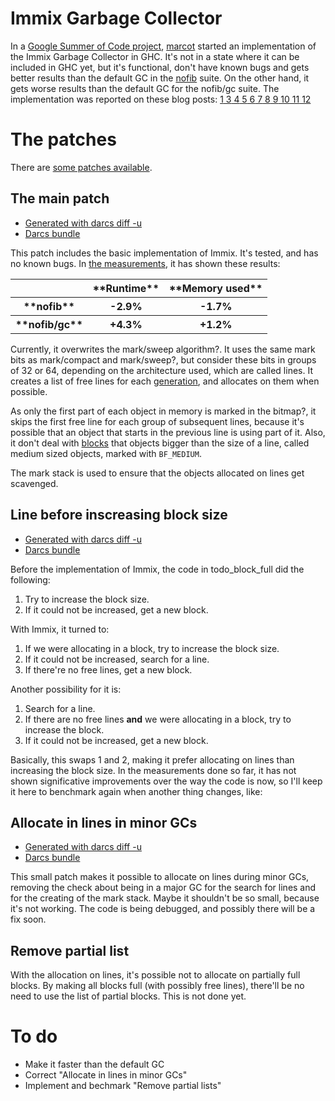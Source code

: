 # Immix Garbage Collector


In a [ Google Summer of Code project](http://socghop.appspot.com/gsoc/student_project/show/google/gsoc2010/haskell/t127230760695), [ marcot](http://wiki.debian.org/MarcoSilva) started an implementation of the Immix Garbage Collector in GHC.  It's not in a state where it can be included in GHC yet, but it's functional, don't have known bugs and gets better results than the default GC in the [ nofib](http://www.dcs.gla.ac.uk/fp/software/ghc/nofib.html) suite.  On the other hand, it gets worse results than the default GC for the nofib/gc suite.  The implementation was reported on these blog posts: [ 1](http://marcotmarcot.wordpress.com/2010/05/17/google-summer-of-code-weekly-report-1/)[ 3](http://marcotmarcot.wordpress.com/2010/05/31/summer-of-code-weekly-report-3/)[ 4](http://marcotmarcot.wordpress.com/2010/06/04/summer-of-code-weekly-report-4/)[ 5](http://marcotmarcot.wordpress.com/2010/06/15/summer-of-code-weekly-report-5/)[ 6](http://marcotmarcot.wordpress.com/2010/06/18/immix-on-ghc-summer-of-code-weekly-report-6/)[ 7](http://marcotmarcot.wordpress.com/2010/06/29/immix-on-ghc-summer-of-code-weekly-report-7/)[ 8](http://marcotmarcot.wordpress.com/2010/07/05/immix-on-ghc-summer-of-code-weekly-report-8/)[ 9](http://marcotmarcot.wordpress.com/2010/07/07/immix-on-ghc-summer-of-code-weekly-report-9/)[ 10](http://marcotmarcot.wordpress.com/2010/07/21/immix-on-ghc-summer-of-code-weekly-report-10/)[ 11](http://marcotmarcot.wordpress.com/2010/08/10/immix-on-ghc-summer-of-code-report-11/)[ 12](http://marcotmarcot.wordpress.com/2010/08/13/immix-on-ghc-summer-of-code-report-12-debconf-debian-day-bh/)

# The patches


There are [ some patches available](http://people.debian.org/~marcot/immix/).

## The main patch

- [ Generated with darcs diff -u](http://people.debian.org/~marcot/immix/immix.patch)
- [ Darcs bundle](http://people.debian.org/~marcot/immix/immix.dpatch)


This patch includes the basic implementation of Immix.  It's tested, and has no known bugs.  In [ the measurements](http://people.debian.org/~marcot/immix/log.tar.gz), it has shown these results:

<table><tr><th></th>
<th>**Runtime**</th>
<th>**Memory used**</th></tr>
<tr><th>**nofib**</th>
<th> -2.9% </th>
<th> -1.7% 
</th></tr>
<tr><th>**nofib/gc**</th>
<th> +4.3% </th>
<th> +1.2% 
</th></tr></table>


Currently, it overwrites the mark/sweep algorithm?.  It uses the same mark bits as mark/compact and mark/sweep?, but consider these bits in groups of 32 or 64, depending on the architecture used, which are called lines.  It creates a list of free lines for each [ generation](http://hackage.haskell.org/trac/ghc/wiki/Commentary/Rts/Storage/GC/Aging), and allocates on them when possible.


As only the first part of each object in memory is marked in the bitmap?, it skips the first free line for each group of subsequent lines, because it's possible that an object that starts in the previous line is using part of it.  Also, it don't deal with [blocks](commentary/rts/storage/block-alloc) that objects bigger than the size of a line, called medium sized objects, marked with `BF_MEDIUM`.


The mark stack is used to ensure that the objects allocated on lines get scavenged.

## Line before inscreasing block size

- [ Generated with darcs diff -u](http://people.debian.org/~marcot/immix/order.patch)
- [ Darcs bundle](http://people.debian.org/~marcot/immix/order.dpatch)


Before the implementation of Immix, the code in todo_block_full did the following:

1. Try to increase the block size.
1. If it could not be increased, get a new block.


With Immix, it turned to:

1. If we were allocating in a block, try to increase the block size.
1. If it could not be increased, search for a line.
1. If there're no free lines, get a new block.


Another possibility for it is:

1. Search for a line.
1. If there are no free lines **and** we were allocating in a block, try to increase the block.
1. If it could not be increased, get a new block.


Basically, this swaps 1 and 2, making it prefer allocating on lines than
increasing the block size.  In the measurements done so far, it has not shown
significative improvements over the way the code is now, so I'll keep it here
to benchmark again when another thing changes, like:

## Allocate in lines in minor GCs

- [ Generated with darcs diff -u](http://people.debian.org/~marcot/immix/minor.patch)
- [ Darcs bundle](http://people.debian.org/~marcot/immix/minor.dpatch)


This small patch makes it possible to allocate on lines during minor GCs,
removing the check about being in a major GC for the search for lines and for
the creating of the mark stack.  Maybe it shouldn't be so small, because it's
not working.  The code is being debugged, and possibly there will be a fix
soon.

## Remove partial list


With the allocation on lines, it's possible not to allocate on partially full
blocks.  By making all blocks full (with possibly free lines), there'll be no
need to use the list of partial blocks.  This is not done yet.

# To do

- Make it faster than the default GC
- Correct "Allocate in lines in minor GCs"
- Implement and bechmark "Remove partial lists"
